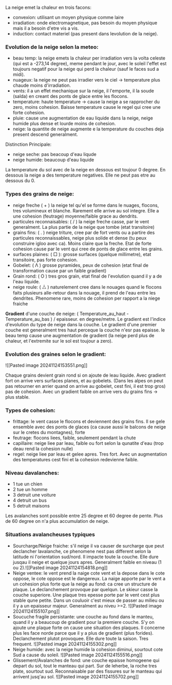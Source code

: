 La neige emet la chaleur en trois facons:
- convexion: utilisant un moyen physique comme laire
- irradiation: onde electromagnetique, pas besoin du moyen physique mais il a besoin d'etre vis a vis.
- induction: contact materiel (pas present dans levolution de la neige).

### Evolution de la neige selon la meteo:
- beau temp: la neige emets la chaleur per irradiation vers la volta celeste (qui est a -273,14 degree), meme pendant le jour, avec le soleil l'effet est toujours negatif pour la neige qui perd la chaleur (sauf le faces sud a midi).
- nuageux: la neige ne peut pas irradier vers le ciel -> temperature plus chaude moins d'irradiation.
- vents: il a un effet mechanique sur la neige, il l'emporte, il la soude (salda) en creant des ponts de glace entre les flocons.
- temperature: haute temperature -> cause la neige a se rapprocher du zero, moins cohesion. Baisse temperature cause le regel qui cree une forte cohesion.
- pluie: cause une augmentation de eau liquide dans la neige, neige humide plus dense et lourde moins de cohesion.
- neige: la quantite de neige augmente e la temperature du couches deja present descend generalment.

Distinction Principale:
- neige seche: pas beacoup d'eau liqude
- neige humide: beaucoup d'eau liquide

La temperature du sol avec de la neige en dessous est toujour 0 degree. En dessous la neige a des temperature negatives. Elle ne peut pas etre au dessous du 0.

### Types des grains de neige:
- neige freche ( + ) la neige tel qu'el se forme dans le nuages, flocons, tres volumineux et blanche. Rarement elle arrive au sol integre. Elle a une cohesion (feutrage) moyenne/faible grace au dendrits.
- particules reconnaisables: ( / ) la neige freche casse, par le vent generalment. La plus partie de la neige que tombe (etat transitoire)
- grains fins: ( . ) neige triture, cree par de fort vents ou a partire des particules reconnaissables, neige plus solide et dense (tu peux construire igloo avec ca). Moins claire que la freche. Etat de forte cohesion cause par le vent qui cree de ponts de glace entre les grains.
- surfaces plaines: ( □ ): grosse surfaces (quelque millimetre), etat transitoire, pas forte cohesion.
- Gobelet: ( Λ ) grosse pyramides, peux de cohesion (etat final de transformation cause par un faible gradient)
- Grain rond: ( O ) tres gros grain, etat final de l'evolution quand il y a de l'eau liquide.
- neige roule: ( ⧊ ) naturelement cree dans le nouages quand le flocons faits plusieurs alle-retour dans la nouage, il prend de l'eau entre les dendrites. Phenomene rare, moins de cohesion per rapport a la niege fraiche

**Gradient** d'une couche de neige: ( Temperature_au_haut - Temperature_au_bas ) / epaisseur. en degree/metre.
Le gradient est l'indice d'evolution du type de neige dans la couche. Le gradient d'une premier couche est generalment tres haut perceque la couche n'esr pas epaisse. le beau temp cause une augmentation de gradient (la neige perd plus de chaleur, et l'extremite sur le sol est toujour a zero).

### Evolution des graines selon le gradient:
![[Pasted image 20241124153551.png]]

Chaque grains devient grain rond si on ajoute de leau liquide.
Avec gradient fort on arrive vers surfaces planes, et au gobelets. (Dans les alpes on peut pas retourner en arrier quand on arrive au gobelet, cest fini, il est trop gros) pas de cohesion.
Avec un gradient faible on arrive vers du grains fins -> plus stable.

### Types de cohesion:
- frittage: le vent casse le flocons et deviennent des grains fins. Il se gele ensemble avec des ponts de glaces (ca cause aussi le balcons de neige sur le cretes du montagnes), forte  
- feutrage: flocons liees, faible, seulement pendant la chute  
- capillaire: neige liee par leau, faible ou fort  selon la qunatite d'eau (trop deau rend la cohesion nulle)
- regel: neige liee par leau et gelee apres. Tres fort. Avec un augmentation des temperatures cest fini et la cohesion redevienne faible.

### Niveau davalanches:
- 1 tue un chien
- 2 tue un homme
- 3 detruit une voiture
- 4 detruit un bus
- 5 detruit maisons

Les avalanches sont possible entre 25 degree et 60 degree de pente. Plus de 60 degree on n'a plus accumulation de neige.
### Situations avalancheuses typiques

- Sourcharge/Neige fraiche: s'il neige il va causer de surcharge que peut declancher lavalanche, ce phenomene nest pas different selon la latitude ni l'orientation sud/nord. Il impacte toute la couche. Elle dure jusqau il neige et quelque jours apres. Generalment faible en niveau (1 ou 2).![[Pasted image 20241124154818.png]]
- Neige ventee: le vent prend la naige cote vent et la depose dans le cote oppose, le cote oppose est le dangereux. La naige apporte par le vent a un cohesion plus forte que la neige au fond: ca cree un structure de plaque. Le declanchement provoque par quelqun. Le skieur casse la couche superiore. Une plaque tres epesse porte par le vent cest plus stable qune petite. Dans un couluoir c'est mieux de passer au milieu ou il y a un epaisseur majeur. Generalment au niveu >=2. ![[Pasted image 20241124155107.png]]
- Soucuche fragile persistante: une couche au fond dans le manteu, quand il y a beaucoup de gradient pour la premiere couche. S'y on ajoute une plaque forte on cause une situation des plaques. Il concerne plus les face norde parce que il y a plus de gradient (plus forides). Declanchement plutot provoquee. Elle dure toute la saison. Tres frequent.
  ![[Pasted image 20241124155302.png]]
- Neige humide: avec la neige humide la cohesion diminui, sourtout cote Sud a cause du soleil. 
  ![[Pasted image 20241124155516.png]]
- Glissement/Avalanches de fond: une couche epaisse homogeene qui depart du sol, tout le manteau qui part. Sur de leherbe, la roche tres plate, sourtout sud. Reconnaisable par des fissures sur le manteau qui arrivent jusq'au sol.
  ![[Pasted image 20241124155702.png]]